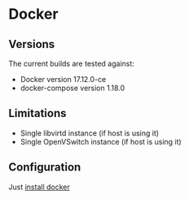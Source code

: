 # Docker

## Versions

The current builds are tested against:

* Docker version 17.12.0-ce
* docker-compose version 1.18.0

## Limitations

* Single libvirtd instance (if host is using it)
* Single OpenVSwitch instance (if host is using it)

## Configuration

Just [install docker](https://wiki.archlinux.org/index.php/Docker)